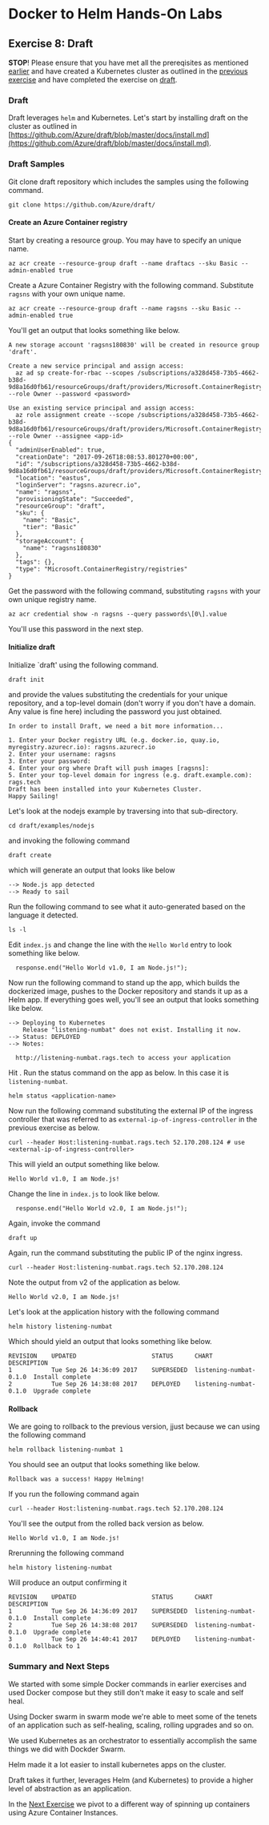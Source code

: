 # Docker to Helm Hands-On Labs

## Exercise 8: Draft

**STOP**! Please ensure that you have met all the prereqisites as mentioned [earlier](../../README.md) and have created a Kubernetes cluster as outlined in the [previous exercise](../ex5/README.md) and have completed the exercise on [draft](../ex6/README.md).

### Draft

Draft leverages `helm` and Kubernetes. Let's start by installing draft on the cluster as outlined in [https://github.com/Azure/draft/blob/master/docs/install.md](https://github.com/Azure/draft/blob/master/docs/install.md).


### Draft Samples

Git clone draft repository which includes the samples using the following command.

```
git clone https://github.com/Azure/draft/

```
####  Create an Azure Container registry

Start by creating a resource group. You may have to specify an unique name.

```
az acr create --resource-group draft --name draftacs --sku Basic --admin-enabled true
```

Create a Azure Container Registry with the following command. Substitute `ragsns` with your own unique name.

```
az acr create --resource-group draft --name ragsns --sku Basic --admin-enabled true
```

You'll get an output that looks something like below.

```
A new storage account 'ragsns180830' will be created in resource group 'draft'.

Create a new service principal and assign access:
  az ad sp create-for-rbac --scopes /subscriptions/a328d458-73b5-4662-b38d-9d8a16d0fb61/resourceGroups/draft/providers/Microsoft.ContainerRegistry/registries/ragsns --role Owner --password <password>

Use an existing service principal and assign access:
  az role assignment create --scope /subscriptions/a328d458-73b5-4662-b38d-9d8a16d0fb61/resourceGroups/draft/providers/Microsoft.ContainerRegistry/registries/ragsns --role Owner --assignee <app-id>
{
  "adminUserEnabled": true,
  "creationDate": "2017-09-26T18:08:53.801270+00:00",
  "id": "/subscriptions/a328d458-73b5-4662-b38d-9d8a16d0fb61/resourceGroups/draft/providers/Microsoft.ContainerRegistry/registries/ragsns",
  "location": "eastus",
  "loginServer": "ragsns.azurecr.io",
  "name": "ragsns",
  "provisioningState": "Succeeded",
  "resourceGroup": "draft",
  "sku": {
    "name": "Basic",
    "tier": "Basic"
  },
  "storageAccount": {
    "name": "ragsns180830"
  },
  "tags": {},
  "type": "Microsoft.ContainerRegistry/registries"
}

```

Get the password with the following command, substituting `ragsns` with your own unique registry name.

```
az acr credential show -n ragsns --query passwords\[0\].value
```

You'll use this password in the next step.

#### Initialize draft

Initialize `draft' using the following command.
```
draft init
```

and provide the values substituting the credentials for your unique repository, and a top-level domain (don't worry if you don't have a domain. Any value is fine here) including the password you just obtained.

```
In order to install Draft, we need a bit more information...

1. Enter your Docker registry URL (e.g. docker.io, quay.io, myregistry.azurecr.io): ragsns.azurecr.io
2. Enter your username: ragsns
3. Enter your password: 
4. Enter your org where Draft will push images [ragsns]: 
5. Enter your top-level domain for ingress (e.g. draft.example.com): rags.tech
Draft has been installed into your Kubernetes Cluster.
Happy Sailing!
```

Let's look at the nodejs example by traversing into that sub-directory.

```
cd draft/examples/nodejs
```

and invoking the following command

```
draft create
```

which will generate an output that looks like below

```
--> Node.js app detected
--> Ready to sail
```

Run the following command to see what it auto-generated based on the language it detected.

```
ls -l
```

Edit `index.js` and change the line with the `Hello World` entry to look something like below.

```
  response.end("Hello World v1.0, I am Node.js!");
```

Now run the following command to stand up the app, which builds the dockerized image, pushes to the Docker repository and stands it up as a Helm app. If everything goes well, you'll see an output that looks something like below.

```
--> Deploying to Kubernetes
    Release "listening-numbat" does not exist. Installing it now.
--> Status: DEPLOYED
--> Notes:
     
  http://listening-numbat.rags.tech to access your application
```

Hit <ctrl-c>. Run the status command on the app as below. In this case it is `listening-numbat`.

```
helm status <application-name>
```

Now run the following command substituting the external IP of the ingress controller that was referred to as `external-ip-of-ingress-controller` in the previous exercise as below.

```
curl --header Host:listening-numbat.rags.tech 52.170.208.124 # use <external-ip-of-ingress-controller>
```
This will yield an output something like below.

```
Hello World v1.0, I am Node.js!
```

Change the line in `index.js` to look like below.

```
  response.end("Hello World v2.0, I am Node.js!");
```

Again, invoke the command

```
draft up
```

Again, run the command substituting the public IP of the nginx ingress.

```
curl --header Host:listening-numbat.rags.tech 52.170.208.124
```

Note the output from v2 of the application as below.

```
Hello World v2.0, I am Node.js!
```

Let's look at the application history with the following command

```
helm history listening-numbat
```

Which should yield an output that looks something like below.

```
REVISION	UPDATED                 	STATUS    	CHART                 	DESCRIPTION     
1       	Tue Sep 26 14:36:09 2017	SUPERSEDED	listening-numbat-0.1.0	Install complete
2       	Tue Sep 26 14:38:08 2017	DEPLOYED  	listening-numbat-0.1.0	Upgrade complete
```

#### Rollback

We are going to rollback to the previous version, jjust because we can using the following command

```
helm rollback listening-numbat 1
```

You should see an output that looks something like below.

```
Rollback was a success! Happy Helming!
```

If you run the following command again

```
curl --header Host:listening-numbat.rags.tech 52.170.208.124
```

You'll see the output from the rolled back version as below.

```
Hello World v1.0, I am Node.js!
```

Rrerunning the following command

```
helm history listening-numbat
```

Will produce an output confirming it

```                            
REVISION	UPDATED                 	STATUS    	CHART                 	DESCRIPTION     
1       	Tue Sep 26 14:36:09 2017	SUPERSEDED	listening-numbat-0.1.0	Install complete
2       	Tue Sep 26 14:38:08 2017	SUPERSEDED	listening-numbat-0.1.0	Upgrade complete
3       	Tue Sep 26 14:40:41 2017	DEPLOYED  	listening-numbat-0.1.0	Rollback to 1
```

### Summary and Next Steps

We started with some simple Docker commands in earlier exercises and used Docker compose but they still don't make it easy to scale and self heal.

Using Docker swarm in swarm mode we're able to meet some of the tenets of an application such as self-healing, scaling, rolling upgrades and so on.

We used Kubernetes as an orchestrator to essentially accomplish the same things we did with Dockder Swarm.

Helm made it a lot easier to install kubernetes apps on the cluster.

Draft takes it further, leverages Helm (and Kubernetes) to provide a higher level of abstraction as an application.

In the [Next Exercise](../ex8/README.md) we pivot to a different way of spinning up containers using Azure Container Instances.